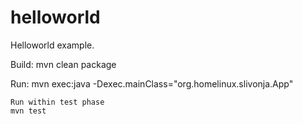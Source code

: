 helloworld
==========

Helloworld example.

Build:
	mvn clean package
	
Run:
	mvn exec:java -Dexec.mainClass="org.homelinux.slivonja.App"
	
	Run within test phase
	mvn test
